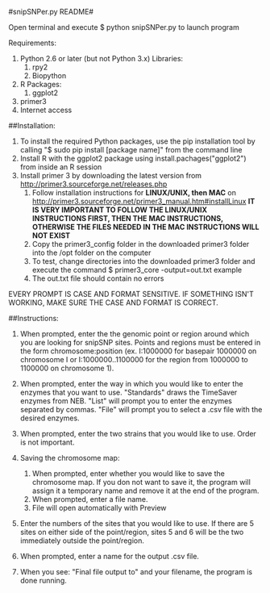 #snipSNPer.py README#

Open terminal and execute $ python snipSNPer.py to launch program

Requirements:
1. Python 2.6 or later (but not Python 3.x)
	Libraries:
	1. rpy2
	2. Biopython
2. R
	Packages:
	1. ggplot2
3. primer3
4. Internet access

##Installation:

1. To install the required Python packages, use the pip installation tool by calling "$ sudo pip install [package name]" from the command line
2. Install R with the ggplot2 package using install.pachages("ggplot2") from inside an R session
3. Install primer 3 by downloading the latest version from http://primer3.sourceforge.net/releases.php
	1. Follow installation instructions for **LINUX/UNIX, then MAC** on http://primer3.sourceforge.net/primer3_manual.htm#installLinux
	**IT IS VERY IMPORTANT TO FOLLOW THE LINUX/UNIX INSTRUCTIONS FIRST, THEN THE MAC INSTRUCTIONS, OTHERWISE THE FILES NEEDED IN THE MAC INSTRUCTIONS WILL NOT EXIST**
	2. Copy the primer3_config folder in the downloaded primer3 folder into the /opt folder on the computer
	3. To test, change directories into the downloaded primer3 folder and execute the command $ primer3_core -output=out.txt example
	4. The out.txt file should contain no errors

EVERY PROMPT IS CASE AND FORMAT SENSITIVE. IF SOMETHING ISN'T WORKING, MAKE SURE THE CASE AND FORMAT IS CORRECT.

##Instructions:

1. When prompted, enter the the genomic point or region around which you are looking for snipSNP sites. Points and regions must be entered in the form chromosome:position (ex. I:1000000 for basepair 1000000 on chromosome I or I:1000000..1100000 for the region from 1000000 to 1100000 on chromosome 1).

2. When prompted, enter the way in which you would like to enter the enzymes that you want to use. "Standards" draws the TimeSaver enzymes from NEB. "List" will prompt you to enter the enzymes separated by commas. "File" will prompt you to select a .csv file with the desired enzymes.

3. When prompted, enter the two strains that you would like to use. Order is not important.

4. Saving the chromosome map:
	1. When prompted, enter whether you would like to save the chromosome map. If you don not want to save it, the program will assign it a temporary name and remove it at the end of the program.
	2. When prompted, enter a file name.
	3. File will open automatically with Preview

5. Enter the numbers of the sites that you would like to use. If there are 5 sites on either side of the point/region, sites 5 and 6 will be the two immediately outside the point/region.

6. When prompted, enter a name for the output .csv file.

7. When you see: "Final file output to" and your filename, the program is done running.